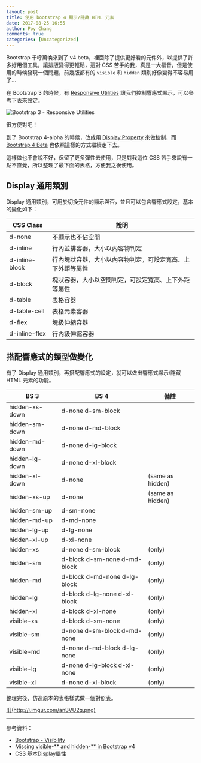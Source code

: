 ```yaml
---
layout: post
title: 使用 bootstrap 4 顯示/隱藏 HTML 元素
date: 2017-08-25 16:55
author: Poy Chang
comments: true
categories: [Uncategorized]
---
```

Bootstrap 千呼萬喚來到了 v4 beta，裡面除了提供更好看的元件外，以提供了許多好用個工具，讓排版變得更輕鬆，這對 CSS 苦手的我，真是一大福音，但是使用的時候發現一個問題，前幾版都有的 `visible` 和 `hidden` 類別好像變得不容易用了...

在 Bootstrap 3 的時候，有 [Responsive Utilities](https://getbootstrap.com/docs/3.3/css/#responsive-utilities) 讓我們控制響應式顯示，可以參考下表來設定。

![Bootstrap 3 - Responsive Utilities ](http://i.imgur.com/Vzzhy7N.png)

很方便對吧！

到了 Bootstrap 4-alpha 的時候，改成用 [Display Property](https://v4-alpha.getbootstrap.com/utilities/display-property/) 來做控制，而 [Bootstrap 4 Beta](https://getbootstrap.com/docs/4.0/utilities/display/) 也依照這樣的方式繼續走下去。

這樣做也不會說不好，保留了更多彈性去使用，只是對我這位 CSS 苦手來說有一點不直覺，所以整理了最下面的表格，方便我之後使用。

## Display 通用類別

Display 通用類別，可用於切換元件的顯示與否，並且可以包含響應式設定，基本的變化如下：

<table class="table table-striped">
<thead>
  <tr>
    <th>CSS Class</th>
	<th>說明</th>
  </tr>
</thead>
<tbody>
  <tr>
	<td>d-none</td>
	<td>不顯示也不佔空間</td>
  </tr>
  <tr>
	<td>d-inline</td>
	<td>行內並排容器，大小以內容物判定</td>
  </tr>
  <tr>
	<td>d-inline-block</td>
	<td>行內塊狀容器，大小以內容物判定，可設定寬高、上下外距等屬性</td>
  </tr>
  <tr>
	<td>d-block</td>
	<td>塊狀容器，大小以空間判定，可設定寬高、上下外距等屬性</td>
  </tr>
  <tr>
	<td>d-table</td>
	<td>表格容器</td>
  </tr>
  <tr>
	<td>d-table-cell</td>
	<td>表格元素容器</td>
  </tr>
  <tr>
	<td>d-flex</td>
	<td>塊級伸縮容器</td>
  </tr>
  <tr>
	<td>d-inline-flex</td>
	<td>行內級伸縮容器</td>
  </tr>
</tbody>
</table>

## 搭配響應式的類型做變化

有了 Display 通用類別，再搭配響應式的設定，就可以做出響應式顯示/隱藏 HTML 元素的功能。

<table class="table table-striped">
<thead>
  <tr>
    <th>BS 3</th>
	<th>BS 4</th>
	<th>備註</th>
  </tr>
</thead>
<tbody>
  <tr>
    <td>hidden-xs-down</td>
	<td>d-none d-sm-block</td>
	<td></td>
  </tr>
  <tr>
    <td>hidden-sm-down</td>
	<td>d-none d-md-block</td>
	<td></td>
  </tr>
  <tr>
    <td>hidden-md-down</td>
	<td>d-none d-lg-block</td>
	<td></td>
  </tr>
  <tr>
    <td>hidden-lg-down</td>
	<td>d-none d-xl-block</td>
	<td></td>
  </tr>
  <tr>
    <td>hidden-xl-down</td>
	<td>d-none</td>
	<td>(same as hidden)</td>
  </tr>
  <tr>
    <td>hidden-xs-up</td>
	<td>d-none</td>
	<td>(same as hidden)</td>
  </tr>
  <tr>
    <td>hidden-sm-up</td>
	<td>d-sm-none</td>
	<td></td>
  </tr>
  <tr>
    <td>hidden-md-up</td>
	<td>d-md-none</td>
	<td></td>
  </tr>
  <tr>
    <td>hidden-lg-up</td>
	<td>d-lg-none</td>
	<td></td>
  </tr>
  <tr>
    <td>hidden-xl-up</td>
	<td>d-xl-none</td>
	<td></td>
  </tr>
  <tr>
    <td>hidden-xs</td>
	<td>d-none d-sm-block</td>
	<td>(only)</td>
  </tr>
  <tr>
    <td>hidden-sm</td>
	<td>d-block d-sm-none d-md-block</td>
	<td>(only)</td>
  </tr>
  <tr>
    <td>hidden-md</td>
	<td>d-block d-md-none d-lg-block</td>
	<td>(only)</td>
  </tr>
  <tr>
    <td>hidden-lg</td>
	<td>d-block d-lg-none d-xl-block</td>
	<td>(only)</td>
  </tr>
  <tr>
    <td>hidden-xl</td>
	<td>d-block d-xl-none</td>
	<td>(only)</td>
  </tr>
  <tr>
    <td>visible-xs</td>
	<td>d-block d-sm-none</td>
	<td>(only)</td>
  </tr>
  <tr>
    <td>visible-sm</td>
	<td>d-none d-sm-block d-md-none</td>
	<td>(only)</td>
  </tr>
  <tr>
    <td>visible-md</td>
	<td>d-none d-md-block d-lg-none</td>
	<td>(only)</td>
  </tr>
  <tr>
    <td>visible-lg</td>
	<td>d-none d-lg-block d-xl-none</td>
	<td>(only)</td>
  </tr>
  <tr>
    <td>visible-xl</td>
	<td>d-none d-xl-block</td>
	<td>(only)</td>
  </tr>
</tbody>
</table>

整理完後，仿造原本的表格樣式做一個對照表。

<a href="http://i.imgur.com/iP6aSjb.png" target="_blank">
  ![](http://i.imgur.com/anBVU2q.png)
</a>

----------

參考資料：

* [Bootstrap - Visibility](https://getbootstrap.com/docs/4.0/utilities/visibility/)
* [Missing visible-** and hidden-** in Bootstrap v4](https://stackoverflow.com/questions/35351353/missing-visible-and-hidden-in-bootstrap-v4)
* [CSS 基本Display屬性](http://archerworkshop.info/cssdisplay/)